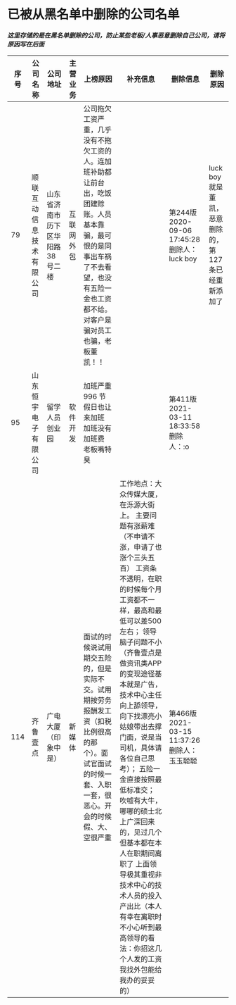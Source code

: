 # 已被从黑名单中删除的公司名单

***这里存储的是在黑名单删除的公司，防止某些老板/人事恶意删除自己公司，请将原因写在后面***

| 序号 | 公司名称 | 公司地址 | 主营业务 | 上榜原因 | 补充信息 | 删除信息 | 删除原因 |
| --- | --- | --- | --- | --- | --- | --- | --- |
| 79   | 顺联互动信息技术有限公司 | 山东省济南市历下区华阳路38号二楼 | 互联网外包 | 公司拖欠工资严重，几乎没有不拖欠工资的人。连加班补助都让前台出，吃饭团建赊账。人员基本靠骗，最可恨的是同事出车祸了不去看望，也没有五险一金也工资都不给。对客户是骗对员工也骗，老板董凯！！ |   | 第244版 2020-09-06 17:45:28 删除人：luck boy | luck boy就是董凯，恶意删除的，第127条已经重新添加了 |
| 95   | 山东恒宇电子有限公司 | 留学人员创业园   | 软件开发   | 加班严重996  节假日也让来加班 加班没有加班费 老板嘴特臭   |  | 第411版 2021-03-11 18:33:58 删除人：:o       |   |
| 114  | 齐鲁壹点   | 广电大厦（印象中是）  | 新媒体     | 面试的时候说试用期交五险的，但是实际不交。试用期按劳务报酬发工资（扣税比例很高的那个）。面试官面试的时候一套、入职一套，很恶心。开会的时候假、大、空很严重 | 工作地点：大众传媒大厦，在泺源大街上。 主要问题有涨薪难（不申请不涨，申请了也涨个三头五百） 工资条不透明，在职的时候每个月工资都不一样，最高和最低可以差500左右； 领导脑子问题不小（齐鲁壹点是做资讯类APP的变现途径基本就是广告，技术中心主任向上舔领导，向下找漂亮小姑娘带出去撑门面，说是当司机，具体请各位自己思考）； 五险一金直接按照最低标准交； 吹嘘有大牛，哪哪的硕士北上广深回来的，见过几个但基本都在本人在职期间离职了 上面领导极其重视非技术中心的技术人员的投入产出比（本人有幸在离职时不小心听到最高领导的看法：你招这几个人发的工资我找外包能给我办的妥妥的） | 第466版 2021-03-15 11:37:26 删除人：玉玉聪聪 |    |

